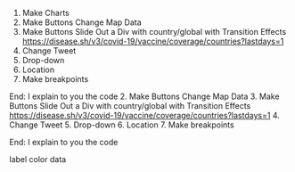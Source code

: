 1. Make Charts
2. Make Buttons Change Map Data
3. Make Buttons Slide Out a Div with country/global with Transition Effects
   https://disease.sh/v3/covid-19/vaccine/coverage/countries?lastdays=1
4. Change Tweet
5. Drop-down
6. Location
7. Make breakpoints

End: I explain to you the code 2. Make Buttons Change Map Data 3. Make Buttons Slide Out a Div with country/global with Transition Effects
https://disease.sh/v3/covid-19/vaccine/coverage/countries?lastdays=1 4. Change Tweet 5. Drop-down 6. Location 7. Make breakpoints

End: I explain to you the code

label color data
